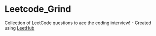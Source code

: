 # Leetcode_Grind
Collection of LeetCode questions to ace the coding interview! - Created using [LeetHub](https://github.com/QasimWani/LeetHub)
